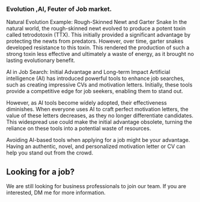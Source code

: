 ### Evolution ,AI, Feuter of Job market.

Natural Evolution Example: Rough-Skinned Newt and Garter Snake
In the natural world, the rough-skinned newt evolved to produce a potent toxin called tetrodotoxin (TTX). This initially provided a significant advantage by protecting the newts from predators. However, over time, garter snakes developed resistance to this toxin. This rendered the production of such a strong toxin less effective and ultimately a waste of energy, as it brought no lasting evolutionary benefit.

AI in Job Search: Initial Advantage and Long-term Impact
Artificial intelligence (AI) has introduced powerful tools to enhance job searches, such as creating impressive CVs and motivation letters. Initially, these tools provide a competitive edge for job seekers, enabling them to stand out.

However, as AI tools become widely adopted, their effectiveness diminishes. When everyone uses AI to craft perfect motivation letters, the value of these letters decreases, as they no longer differentiate candidates. This widespread use could make the initial advantage obsolete, turning the reliance on these tools into a potential waste of resources.


Avoiding AI-based tools when applying for a job might be your advantage. Having an authentic, novel, and personalized motivation letter or CV can help you stand out from the crowd.

## Looking for a job? 

We are still looking for business professionals to join our team. If you are interested, DM me for more information.

